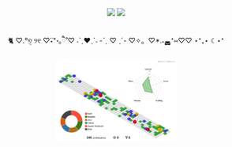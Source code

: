 <div align='center'>
  <img src="https://capsule-render.vercel.app/api?type=venom&height=200&text=ssowift&fontSize=60&color=0:8871e5,100:b678c4&stroke=b678c4">
  
  <img width="49%" src="https://velog-readme-stats.vercel.app/api?name=haansohee">
  <br><br>
  <p>  🐈 ♡.°୭̥ ୨୧ ♡⃛⋆⁺॰｡ཻ˚♡ ˗ˋˏ❤︎ˎˊ˗  -ˋˏ ♡ ˎˊ-  ♡✧。♡*.˖◛⁺⑅♡♡ ⋆⁺₊⋆ ☾⋆⁺ </p>
  <img width="49%" src="./profile-3d-contrib/profile-gitblock.svg">
  
</div>

<!-- ### Hi there 👋 -->

<!--
**haansohee/haansohee** is a ✨ _special_ ✨ repository because its `README.md` (this file) appears on your GitHub profile.

Here are some ideas to get you started:

- 🔭 I’m currently working on ...
- 🌱 I’m currently learning ...
- 👯 I’m looking to collaborate on ...
- 🤔 I’m looking for help with ...
- 💬 Ask me about ...
- 📫 How to reach me: ...
- 😄 Pronouns: ...
- ⚡ Fun fact: ...
-->
